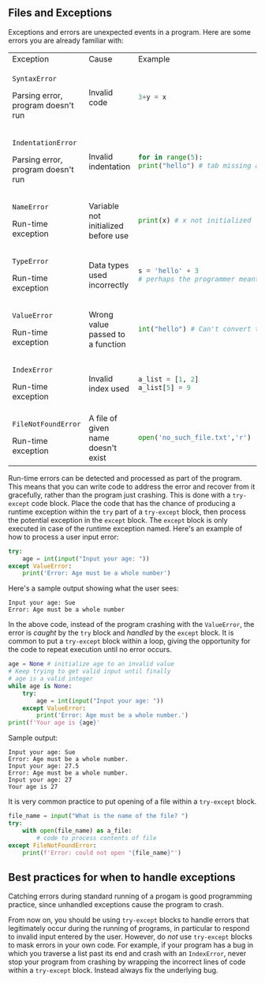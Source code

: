 ## Files and Exceptions

Exceptions and errors are unexpected events in a program. Here are some errors you are already familiar with:

<table>
<tr><td>Exception</td><td>Cause</td><td>Example</td></tr>
<tr><td>

`SyntaxError`

Parsing error, program doesn't run
</td>
<td>Invalid code</td>
<td>

```python
3+y = x
```
</td></tr>
<tr>
<td>

`IndentationError`

Parsing error, program doesn't run
</td>
<td>Invalid indentation</td>
<td>

```python
for in range(5):
print("hello") # tab missing at start of line
```
</td>
</tr>
<tr>
<td>

`NameError`

Run-time exception
</td>

<td>Variable not initialized before use</td>
<td>

```python
print(x) # x not initialized
```
</td>
</tr>
<tr>
<td>

`TypeError`

Run-time exception
</td>
<td>Data types used incorrectly</td>
<td>

```python
s = 'hello' + 3
# perhaps the programmer meant 'hello' + str(3)
```
</td>
</tr>
<tr>
<td>

`ValueError`

Run-time exception
</td>
<td>Wrong value passed to a function</td>
<td>

```python
int("hello") # Can't convert this string to an int
```
</td>
</tr>
<tr>
<td>

`IndexError`

Run-time exception
</td>
<td>Invalid index used</td>

<td>

```python
a_list = [1, 2]
a_list[5] = 9
```

</td>
</tr>
<tr>
<td>

`FileNotFoundError`

Run-time exception
</td>
<td>
A file of given name doesn't exist
</td>
<td>

```python
open('no_such_file.txt','r')
```
</td>
</tr>
</table>

Run-time errors can be detected and processed as part of the program. This means that you can write code to address the error and recover from it gracefully, rather than the program just crashing. This is done with a `try-except` code block. Place the code that has the chance of producing a runtime exception within the `try` part of a `try-except` block, then process the potential exception in the `except` block. The `except` block is only executed in case of the  runtime exception named. Here's an example of how to process a user input error:
```python
try:
    age = int(input("Input your age: "))
except ValueError:
    print('Error: Age must be a whole number')
```

Here's a sample output showing what the user sees:
```
Input your age: Sue
Error: Age must be a whole number
```
In the above code, instead of the program crashing with the `ValueError`, the error is *caught* by the `try` block and *handled* by the `except` block. It is common to put a `try-except` block within a loop, giving the opportunity for the code to repeat execution until no error occurs.

```python
age = None # initialize age to an invalid value
# Keep trying to get valid input until finally
# age is a valid integer
while age is None:
    try:
        age = int(input("Input your age: "))
    except ValueError:
        print('Error: Age must be a whole number.')
print(f'Your age is {age}'
```
Sample output:
```
Input your age: Sue
Error: Age must be a whole number.
Input your age: 27.5
Error: Age must be a whole number.
Input your age: 27
Your age is 27
```

It is very common practice to put opening of a file within a `try-except` block.
```python
file_name = input("What is the name of the file? ")
try:
    with open(file_name) as a_file:
        # code to process contents of file
except FileNotFoundError:
    print(f'Error: could not open "{file_name}"')
```

## Best practices for when to handle exceptions

Catching errors during standard running of a progam is good programming practice, since unhandled exceptions cause the program to crash.

From now on, you should be using `try-except` blocks to handle errors that legitimately occur during the running of programs, in particular to respond to invalid input entered by the user. However, do *not* use `try-except` blocks to mask errors in your own code. For example, if your program has a bug in which you traverse a list past its end and crash with an `IndexError`, never stop your program from crashing by wrapping the incorrect lines of code within a `try-except` block. Instead always fix the underlying bug.